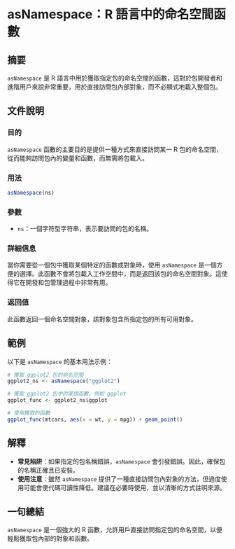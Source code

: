 <!--
Meta Description: # asNamespace：R 語言中的命名空間函數 ## 摘要 `asNamespace` 是 R 語言中用於獲取指定包的命名空間的函數，這對於包開發者和進階用戶來說非常重要，用於直接訪問包內部對象，而不必顯式地載入整個包。 ## 文件說明 ### 目的 `asNamespace` 函數的主要目的...
Meta Keywords: asnamespace, ggplot2, 包的命名空間, ggplot2_ns, ggplot
-->

# asNamespace：R 語言中的命名空間函數

## 摘要
`asNamespace` 是 R 語言中用於獲取指定包的命名空間的函數，這對於包開發者和進階用戶來說非常重要，用於直接訪問包內部對象，而不必顯式地載入整個包。

## 文件說明
### 目的
`asNamespace` 函數的主要目的是提供一種方式來直接訪問某一 R 包的命名空間，從而能夠訪問包內的變量和函數，而無需將包載入。

### 用法
```R
asNamespace(ns)
```

### 參數
- `ns`：一個字符型字符串，表示要訪問的包的名稱。

### 詳細信息
當你需要從一個包中獲取某個特定的函數或對象時，使用 `asNamespace` 是一個方便的選擇。此函數不會將包載入工作空間中，而是返回該包的命名空間對象。這使得它在開發和包管理過程中非常有用。

### 返回值
此函數返回一個命名空間對象，該對象包含所指定包的所有可用對象。

## 範例
以下是 `asNamespace` 的基本用法示例：

```R
# 獲取 ggplot2 包的命名空間
ggplot2_ns <- asNamespace("ggplot2")

# 獲取 ggplot2 包中的某個函數，例如 ggplot
ggplot_func <- ggplot2_ns$ggplot

# 使用獲取的函數
ggplot_func(mtcars, aes(x = wt, y = mpg)) + geom_point()
```

## 解釋
- **常見陷阱**：如果指定的包名稱錯誤，`asNamespace` 會引發錯誤。因此，確保包的名稱正確且已安裝。
- **使用注意**：雖然 `asNamespace` 提供了一種直接訪問包內對象的方法，但過度使用可能會使代碼可讀性降低。建議在必要時使用，並以清晰的方式註明來源。

## 一句總結
`asNamespace` 是一個強大的 R 函數，允許用戶直接訪問指定包的命名空間，以便輕鬆獲取包內部的對象和函數。